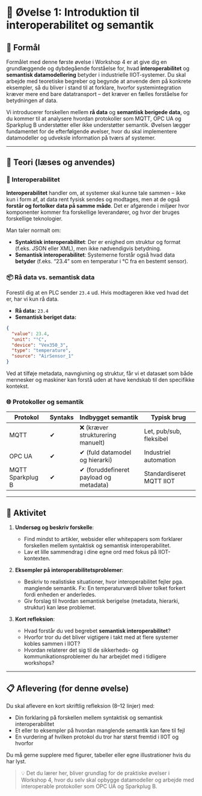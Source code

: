 # 🧪 Øvelse 1: Introduktion til interoperabilitet og semantik

## 🎯 Formål
Formålet med denne første øvelse i Workshop 4 er at give dig en grundlæggende og dybdegående forståelse for, hvad **interoperabilitet** og **semantisk datamodellering** betyder i industrielle IIOT-systemer. Du skal arbejde med teoretiske begreber og begynde at anvende dem på konkrete eksempler, så du bliver i stand til at forklare, hvorfor systemintegration kræver mere end bare datatransport – det kræver en fælles forståelse for betydningen af data.

Vi introducerer forskellen mellem **rå data** og **semantisk berigede data**, og du kommer til at analysere hvordan protokoller som MQTT, OPC UA og Sparkplug B understøtter eller ikke understøtter semantik. Øvelsen lægger fundamentet for de efterfølgende øvelser, hvor du skal implementere datamodeller og udveksle information på tværs af systemer.

---

## 📖 Teori (læses og anvendes)

### 🔗 Interoperabilitet
**Interoperabilitet** handler om, at systemer skal kunne tale sammen – ikke kun i form af, at data rent fysisk sendes og modtages, men at de også **forstår og fortolker data på samme måde**. Det er afgørende i miljøer hvor komponenter kommer fra forskellige leverandører, og hvor der bruges forskellige teknologier.

Man taler normalt om:
- **Syntaktisk interoperabilitet**: Der er enighed om struktur og format (f.eks. JSON eller XML), men ikke nødvendigvis betydning.
- **Semantisk interoperabilitet**: Systemerne forstår også hvad data **betyder** (f.eks. “23.4” som en temperatur i °C fra en bestemt sensor).

### 📦 Rå data vs. semantisk data
Forestil dig at en PLC sender `23.4` ud. Hvis modtageren ikke ved hvad det er, har vi kun rå data.

- **Rå data:** `23.4`
- **Semantisk beriget data:**
```json
{
  "value": 23.4,
  "unit": "°C",
  "device": "Vex350_3",
  "type": "temperature",
  "source": "AirSensor_1"
}
```

Ved at tilføje metadata, navngivning og struktur, får vi et datasæt som både mennesker og maskiner kan forstå uden at have kendskab til den specifikke kontekst.

### 🌐 Protokoller og semantik
| Protokol           | Syntaks | Indbygget semantik | Typisk brug |
|--------------------|--------|---------------------|-------------|
| MQTT               | ✔      | ❌ (kræver strukturering manuelt) | Let, pub/sub, fleksibel |
| OPC UA             | ✔      | ✔ (fuld datamodel og hierarki)   | Industriel automation |
| MQTT Sparkplug B   | ✔      | ✔ (foruddefineret payload og metadata) | Standardiseret MQTT IIOT |

---

## 🔄 Aktivitet
1. **Undersøg og beskriv forskelle**:
   - Find mindst to artikler, websider eller whitepapers som forklarer forskellen mellem syntaktisk og semantisk interoperabilitet.
   - Lav et lille sammendrag i dine egne ord med fokus på IIOT-kontexten.

2. **Eksempler på interoperabilitetsproblemer**:
   - Beskriv to realistiske situationer, hvor interoperabilitet fejler pga. manglende semantik. Fx: En temperaturværdi bliver tolket forkert fordi enheden er anderledes.
   - Giv forslag til hvordan semantisk berigelse (metadata, hierarki, struktur) kan løse problemet.

3. **Kort refleksion**:
   - Hvad forstår du ved begrebet **semantisk interoperabilitet**?
   - Hvorfor tror du det bliver vigtigere i takt med at flere systemer kobles sammen i IIOT?
   - Hvordan relaterer det sig til de sikkerheds- og kommunikationsproblemer du har arbejdet med i tidligere workshops?

---

## 📋 Aflevering (for denne øvelse)
Du skal aflevere en kort skriftlig refleksion (8–12 linjer) med:
- Din forklaring på forskellen mellem syntaktisk og semantisk interoperabilitet
- Et eller to eksempler på hvordan manglende semantik kan føre til fejl
- En vurdering af hvilken protokol du tror har størst fremtid i IIOT og hvorfor

Du må gerne supplere med figurer, tabeller eller egne illustrationer hvis du har lyst.

> 💡 Det du lærer her, bliver grundlag for de praktiske øvelser i Workshop 4, hvor du selv skal opbygge datamodeller og arbejde med interoperable protokoller som OPC UA og Sparkplug B.

